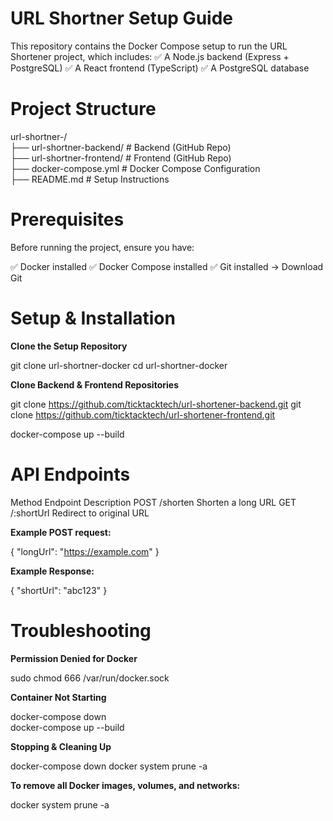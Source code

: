 # URL Shortner Setup Guide

This repository contains the Docker Compose setup to run the URL Shortener project, which includes:
✅ A Node.js backend (Express + PostgreSQL)
✅ A React frontend (TypeScript)
✅ A PostgreSQL database

# Project Structure

url-shortner-/  
  ├── url-shortner-backend/    # Backend (GitHub Repo)  
  ├── url-shortner-frontend/   # Frontend (GitHub Repo)  
  ├── docker-compose.yml       # Docker Compose Configuration  
  ├── README.md                # Setup Instructions 

# Prerequisites

Before running the project, ensure you have:

✅ Docker installed
✅ Docker Compose installed
✅ Git installed → Download Git

# Setup & Installation

**Clone the Setup Repository**

git clone <this-repo-url> url-shortner-docker
cd url-shortner-docker

**Clone Backend & Frontend Repositories**

git clone https://github.com/ticktacktech/url-shortener-backend.git
git clone https://github.com/ticktacktech/url-shortener-frontend.git

docker-compose up --build


#  API Endpoints


Method	Endpoint	Description
POST	/shorten	Shorten a long URL
GET	/:shortUrl	Redirect to original URL

**Example POST request:**

{
  "longUrl": "https://example.com"
}

**Example Response:**

{
  "shortUrl": "abc123"
}


#  Troubleshooting

**Permission Denied for Docker**

sudo chmod 666 /var/run/docker.sock

**Container Not Starting**

docker-compose down  
docker-compose up --build

**Stopping & Cleaning Up**

docker-compose down
docker system prune -a

**To remove all Docker images, volumes, and networks:**

docker system prune -a
